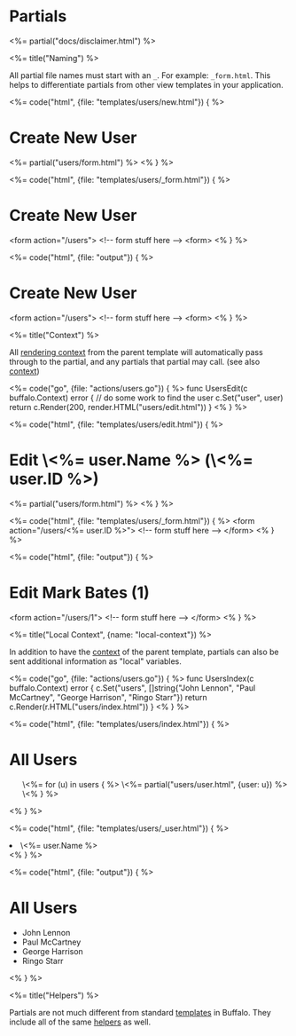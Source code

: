 # Partials

<%= partial("docs/disclaimer.html") %>

<%= title("Naming") %>

All partial file names must start with an `_`. For example: `_form.html`. This helps to differentiate partials from other view templates in your application.

<div class="code-tabs">
<%= code("html", {file: "templates/users/new.html"}) { %>
<h1>Create New User</h1>

\<%= partial("users/form.html") %>
<% } %>

<%= code("html", {file: "templates/users/_form.html"}) { %>
<h1>Create New User</h1>

&lt;form action="/users">
&lt;!-- form stuff here  -->
&lt;form>
<% } %>

<%= code("html", {file: "output"}) { %>
<h1>Create New User</h1>

&lt;form action="/users">
&lt;!-- form stuff here  -->
&lt;form>
<% } %>
</div>


<%= title("Context") %>

All [rendering context](/docs/rendering) from the parent template will automatically pass through to the partial, and any partials that partial may call. (see also [context](/docs/context))

<div class="code-tabs">

<%= code("go", {file: "actions/users.go"}) { %>
func UsersEdit(c buffalo.Context) error {
  // do some work to find the user
  c.Set("user", user)
  return c.Render(200, render.HTML("users/edit.html"))
}
<% } %>

<%= code("html", {file: "templates/users/edit.html"}) { %>
<h1>Edit \<%= user.Name %> (\<%= user.ID %>)</h1>

\<%= partial("users/form.html") %>
<% } %>

<%= code("html", {file: "templates/users/_form.html"}) { %>
&lt;form action="/users/\<%= user.ID %>">
&lt;!-- form stuff here  -->
&lt;/form>
<% } %>

<%= code("html", {file: "output"}) { %>
<h1>Edit Mark Bates (1)</h1>

&lt;form action="/users/1">
&lt;!-- form stuff here  -->
&lt;/form>
<% } %>
</div>


<%= title("Local Context", {name: "local-context"}) %>

In addition to have the [context](/docs/context) of the parent template, partials can also be sent additional information as "local" variables.

<div class="code-tabs">

<%= code("go", {file: "actions/users.go"}) { %>
func UsersIndex(c buffalo.Context) error {
  c.Set("users", []string{"John Lennon", "Paul McCartney", "George Harrison", "Ringo Starr"})
  return c.Render(r.HTML("users/index.html"))
}
<% } %>

<%= code("html", {file: "templates/users/index.html"}) { %>
<h1>All Users</h1>

<ul>
  \<%= for (u) in users { %>
    \<%= partial("users/user.html", {user: u}) %>
  \<% } %>
</ul>
<% } %>

<%= code("html", {file: "templates/users/_user.html"}) { %>
<li>\<%= user.Name %></li>
<% } %>

<%= code("html", {file: "output"}) { %>
<h1>All Users</h1>

<ul>
  <li>John Lennon</li>
  <li>Paul McCartney</li>
  <li>George Harrison</li>
  <li>Ringo Starr</li>
</ul>
<% } %>
</div>

<%= title("Helpers") %>

Partials are not much different from standard [templates](/docs/templating) in Buffalo. They include all of the same [helpers](/docs/helpers) as well.

